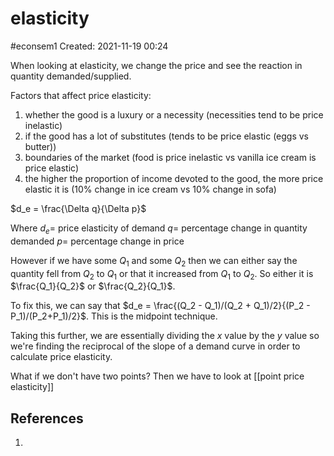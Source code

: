 # elasticity
#econsem1 
Created: 2021-11-19 00:24

When looking at elasticity, we change the price and see the reaction in quantity demanded/supplied.

Factors that affect price elasticity:

1. whether the good is a luxury or a necessity (necessities tend to be price inelastic)
2. if the good has a lot of substitutes (tends to be price elastic (eggs vs butter))
3. boundaries of the market (food is price inelastic vs vanilla ice cream is price elastic)
4. the higher the proportion of income devoted to the good, the more price elastic it is (10% change in ice cream vs 10% change in sofa)

$d_e = \frac{\Delta q}{\Delta p}$

Where $d_e =$ price elasticity of demand
			$q =$ percentage change in quantity demanded
			$p =$ percentage change in price

However if we have some $Q_1$ and some $Q_2$ then we can either say the quantity fell from $Q_2$ to $Q_1$ or that it increased from $Q_1$ to $Q_2$. So either it is $\frac{Q_1}{Q_2}$ or $\frac{Q_2}{Q_1}$.

To fix this, we can say that $d_e = \frac{(Q_2 - Q_1)/(Q_2 + Q_1)/2}{(P_2 - P_1)/(P_2+P_1)/2}$. This is the midpoint technique. 

			
Taking this further, we are essentially dividing the $x$ value by the $y$ value so we're finding the reciprocal of the slope of a demand curve in order to calculate price elasticity.

What if we don't have two points?
Then we have to look at [[point price elasticity]]

## References
1. 